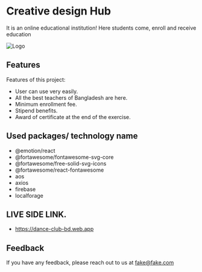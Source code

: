 
# Creative design Hub

It is an online educational institution!
Here students come, enroll and receive education


![Logo](https://i.ibb.co/J3SzPDh/logo.png)


## Features

Features of this project:

- User can use very easily.
- All the best teachers of Bangladesh are here.
- Minimum enrollment fee.
- Stipend benefits.
- Award of certificate at the end of the exercise.


## Used packages/ technology name

- @emotion/react
- @fortawesome/fontawesome-svg-core
- @fortawesome/free-solid-svg-icons
- @fortawesome/react-fontawesome
- aos
- axios
- firebase
- localforage
## LIVE SIDE LINK.
- https://dance-club-bd.web.app




## Feedback

If you have any feedback, please reach out to us at fake@fake.com
